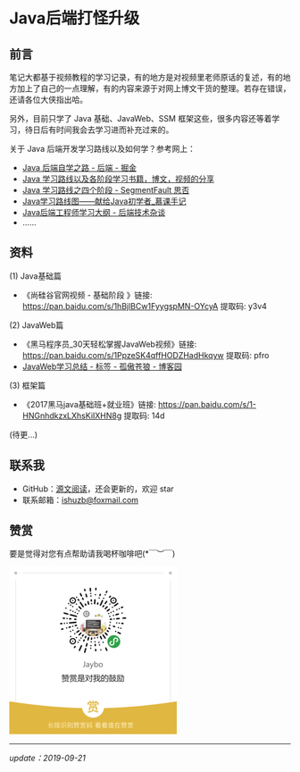 # Java后端打怪升级

## 前言

笔记大都基于视频教程的学习记录，有的地方是对视频里老师原话的复述，有的地方加上了自己的一点理解，有的内容来源于对网上博文干货的整理。若存在错误，还请各位大侠指出哈。

另外，目前只学了 Java 基础、JavaWeb、SSM 框架这些，很多内容还等着学习，待日后有时间我会去学习进而补充过来的。

关于 Java 后端开发学习路线以及如何学？参考网上：

- [Java 后端自学之路 - 后端 - 掘金](https://juejin.im/entry/5a7a9a13f265da4e865a578c)
- [Java 学习路线以及各阶段学习书籍，博文，视频的分享](https://www.cnblogs.com/dantefung/p/4883741.html)
- [Java 学习路线之四个阶段 - SegmentFault 思否](https://segmentfault.com/a/1190000014933213)
- [Java学习路线图——献给Java初学者_慕课手记](https://www.imooc.com/article/21820)
- [Java后端工程师学习大纲 - 后端技术杂谈](http://www.rowkey.me/blog/2016/06/27/java-backend-study/?hmsr=toutiao.io&utm_medium=toutiao.io&utm_source=toutiao.io)
- ……



## 资料

(1) Java基础篇

- 《尚硅谷官网视频 - 基础阶段 》链接: https://pan.baidu.com/s/1hBjlBCw1FyygspMN-OYcyA 提取码: y3v4

(2) JavaWeb篇 

- 《黑马程序员_30天轻松掌握JavaWeb视频》链接: https://pan.baidu.com/s/1PpzeSK4qffHODZHadHkqyw 提取码: pfro
- [JavaWeb学习总结 - 标签 - 孤傲苍狼 - 博客园](<https://www.cnblogs.com/xdp-gacl/tag/JavaWeb%E5%AD%A6%E4%B9%A0%E6%80%BB%E7%BB%93/default.html?page=3>) 

(3) 框架篇

- 《2017黑马java基础班+就业班》链接: https://pan.baidu.com/s/1-HNGnhdkzxLXhsKiIXHN8g 提取码: 14d

(待更...)



## 联系我

- GitHub：[源文阅读](https://github.com/strivebo/JavaEE-tutorial)，还会更新的，欢迎 star 
- 联系邮箱：<ishuzb@foxmail.com>



## 赞赏

要是觉得对您有点帮助请我喝杯咖啡吧(*￣︶￣)

![](./img/award_geizan-300x300.png)

---

*update：2019-09-21*